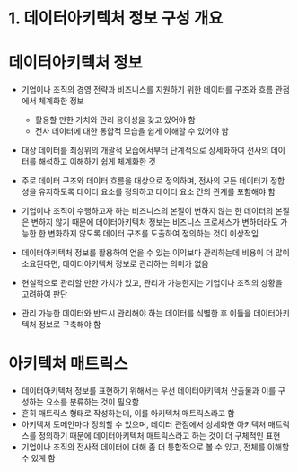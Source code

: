 # 1. 데이터아키텍처 정보 구성 개요

# 데이터아키텍처 정보

- 기업이나 조직의 경영 전략과 비즈니스를 지원하기 위한 데이터를 구조와 흐름 관점에서 체계화한 정보
    - 활용할 만한 가치와 관리 용이성을 갖고 있어야 함
    - 전사 데이터에 대한 통합적 모습을 쉽게 이해할 수 있어야 함
- 대상 데이터를 최상위의 개괄적 모습에서부터 단계적으로 상세화하여 전사의 데이터를 해석하고 이해하기 쉽게 체계화한 것
- 주로 데이터 구조와 데이터 흐름을 대상으로 정의하며, 전사의 모든 데이터가 정합성을 유지하도록 데이터 요소를 정의하고 데이터 요소 간의 관계를 포함해야 함

- 기업이나 조직이 수행하고자 하는 비즈니스의 본질이 변하지 않는 한 데이터의 본질은 변하지 않기 때문에 데이터아키텍처 정보는 비즈니스 프로세스가 변하더라도 가능한 한 변화하지 않도록 데이터 구조를 도출하여 정의하는 것이 이상적임
- 데이터아키텍처 정보를 활용하여 얻을 수 있는 이익보다 관리하는데 비용이 더 많이 소요된다면, 데이터아키텍처 정보로 관리하는 의미가 없음
- 현실적으로 관리할 만한 가치가 있고, 관리가 가능한지는 기업이나 조직의 상황을 고려하여 판단
- 관리 가능한 데이터와 반드시 관리해야 하는 데이터를 식별한 후 이들을 데이터아키텍처 정보로 구축해야 함

# 아키텍처 매트릭스

- 데이터아키텍처 정보를 표현하기 위해서는 우선 데이터아키텍처 산출물과 이를 구성하는 요소를 분류하는 것이 필요함
- 흔히 매트릭스 형태로 작성하는데, 이를 아키텍처 매트릭스라고 함
- 아키텍처 도메인마다 정의할 수 있으며, 데이터 관점에서 상세화한 아키텍처 매트릭스를 정의하기 때문에 데이터아키텍처 매트릭스라고 하는 것이 더 구체적인 표현
- 기업이나 조직의 전사적 데이터에 대해 좀 더 통합적으로 볼 수 있고, 전체를 이해할 수 있게 함